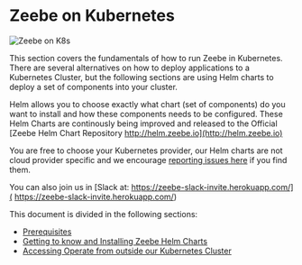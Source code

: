 # Zeebe on Kubernetes

![Zeebe on K8s](/kubernetes/zeebe-k8s-helm.png)

This section covers the fundamentals of how to run Zeebe in Kubernetes. There are several alternatives on how to deploy applications to a Kubernetes Cluster, but the following sections are using Helm charts to deploy a set of components into your cluster. 

Helm allows you to choose exactly what chart (set of components) do you want to install and how these components needs to be configured. These Helm Charts are continously being improved and released to the Official [Zeebe Helm Chart Repository http://helm.zeebe.io](http://helm.zeebe.io)

You are free to choose your Kubernetes provider, our Helm charts are not cloud provider specific and we encourage [reporting issues here](http://github.com/zeebe-io/zeebe-full-helm/issues) if you find them. 

You can also join us in [Slack at:  https://zeebe-slack-invite.herokuapp.com/]( https://zeebe-slack-invite.herokuapp.com/)

This document is divided in the following sections:
- [Prerequisites](/kubernetes/prerequisites.html)
- [Getting to know and Installing Zeebe Helm Charts](/kubernetes/installing-helm.html)
- [Accessing Operate from outside our Kubernetes Cluster](/kubernetes/accessing-operate.html)



